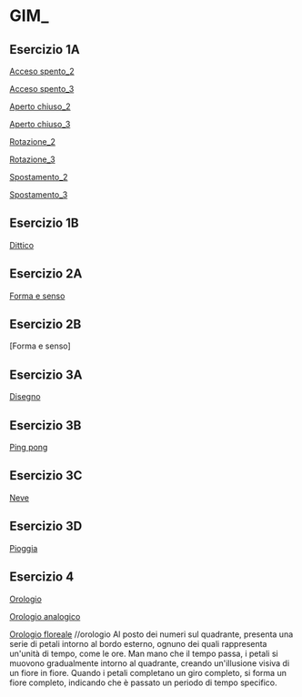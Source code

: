 # GIM_

## Esercizio 1A
[Acceso spento_2](Esercizio_1A/acceso_spento_2.html)

[Acceso spento_3](Esercizio_1A/acceso_spento_3.html)  

[Aperto chiuso_2](https://ariannaaprosio.github.io/GIM_/Esercizio_1A/aperto_chiuso/indexA.html)  

[Aperto chiuso_3](https://ariannaaprosio.github.io/GIM_/Esercizio_1A/aperto_chiuso/indexB.html)   

[Rotazione_2](https://ariannaaprosio.github.io/GIM_/Esercizio_1A/rotazione/indexA.html)  

[Rotazione_3](https://ariannaaprosio.github.io/GIM_/Esercizio_1A/rotazione/indexB.html)  

[Spostamento_2](https://ariannaaprosio.github.io/GIM_/Esercizio_1A/spostamento/indexA.html)  

[Spostamento_3](https://ariannaaprosio.github.io/GIM_/Esercizio_1A/spostamento/indexB.html)  

## Esercizio 1B
[Dittico](https://ariannaaprosio.github.io/GIM_/Esercizio_1B/template/indexA.html)

## Esercizio 2A
[Forma e senso](https://ariannaaprosio.github.io/GIM_/Esercizio_2A/index.html)

## Esercizio 2B
[Forma e senso]

## Esercizio 3A
[Disegno](https://ariannaaprosio.github.io/GIM_/Esercizio_3/1_disegno/index.html)

## Esercizio 3B
[Ping pong](https://ariannaaprosio.github.io/GIM_/Esercizio_3/2_pong/index.html)

## Esercizio 3C
[Neve](https://ariannaaprosio.github.io/GIM_/Esercizio_3/3_neve/index.html)

## Esercizio 3D
[Pioggia](https://ariannaaprosio.github.io/GIM_/Esercizio_3/4_pioggia/index.html)

## Esercizio 4
[Orologio](https://ariannaaprosio.github.io/GIM_/Esercizio_4/1_orologio/index.html)

[Orologio analogico](https://ariannaaprosio.github.io/GIM_/Esercizio_4/3_orologio_analogico/index.html)

[Orologio floreale](https://ariannaaprosio.github.io/GIM_/Esercizio_4/2_orologio_digitale/index.html)
//orologio Al posto dei numeri sul quadrante, presenta una serie di petali intorno al bordo esterno, ognuno dei quali rappresenta un'unità di tempo, come le ore.  Man mano che il tempo passa, i petali si muovono gradualmente intorno al quadrante, creando un'illusione visiva di un fiore in fiore. Quando i petali completano un giro completo, si forma un fiore completo, indicando che è passato un periodo di tempo specifico.
